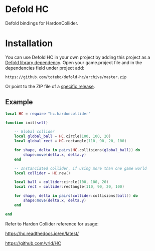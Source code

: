 # Defold HC
Defold bindings for HardonCollider.

# Installation
You can use Defold HC in your own project by adding this project as a [Defold library dependency](http://www.defold.com/manuals/libraries/). Open your game.project file and in the dependencies field under project add:

    https://github.com/totebo/defold-hc/archive/master.zip

Or point to the ZIP file of a [specific release](https://github.com/totebo/defold-hc/releases).

## Example

```lua
local HC = require "hc.hardoncollider"

function init(self)

	-- Global collider
	local global_ball = HC.circle(100, 100, 20)
	local global_rect = HC.rectangle(110, 90, 20, 100)

	for shape, delta in pairs(HC.collisions(global_ball)) do
		shape:move(delta.x, delta.y)
	end

	-- Instanciated collider, if using more than one game world
	local collider = HC.new()

	local ball = collider:circle(100, 100, 20)
	local rect = collider:rectangle(110, 90, 20, 100)

	for shape, delta in pairs(collider:collisions(ball)) do
		shape:move(delta.x, delta.y)
	end

end
```
Refer to Hardon Collider reference for usage:

https://hc.readthedocs.io/en/latest/

https://github.com/vrld/HC
